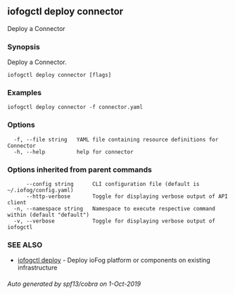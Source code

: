 ## iofogctl deploy connector

Deploy a Connector

### Synopsis

Deploy a Connector.

```
iofogctl deploy connector [flags]
```

### Examples

```
iofogctl deploy connector -f connector.yaml
```

### Options

```
  -f, --file string   YAML file containing resource definitions for Connector
  -h, --help          help for connector
```

### Options inherited from parent commands

```
      --config string      CLI configuration file (default is ~/.iofog/config.yaml)
      --http-verbose       Toggle for displaying verbose output of API client
  -n, --namespace string   Namespace to execute respective command within (default "default")
  -v, --verbose            Toggle for displaying verbose output of iofogctl
```

### SEE ALSO

* [iofogctl deploy](iofogctl_deploy.md)	 - Deploy ioFog platform or components on existing infrastructure

###### Auto generated by spf13/cobra on 1-Oct-2019
